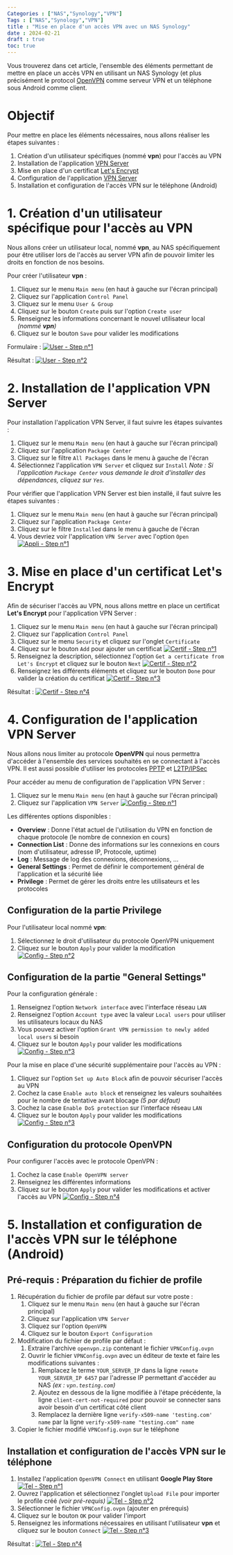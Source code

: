 ```yaml
---
Categories : ["NAS","Synology","VPN"]
Tags : ["NAS","Synology","VPN"]
title : "Mise en place d'un accès VPN avec un NAS Synology"
date : 2024-02-21
draft : true
toc: true
---
```


Vous trouverez dans cet article, l'ensemble des éléments permettant de mettre en place un accès VPN en utilisant un NAS Synology (et plus précisément le protocol [OpenVPN](https://openvpn.net/faq/what-is-openvpn/) comme serveur VPN et un téléphone sous Android comme client.

 <!--more-->

# Objectif

Pour mettre en place les éléments nécessaires, nous allons réaliser les étapes suivantes :
1. Création d'un utilisateur spécifiques (nommé **vpn**) pour l'accès au VPN
2. Installation de l'application [VPN Server](https://www.synology.com/fr-fr/dsm/packages/VPNCenter)
3. Mise en place d'un certificat [Let's Encrypt](https://letsencrypt.org/)
4. Configuration de l'application [VPN Server](https://www.synology.com/fr-fr/dsm/packages/VPNCenter)
5. Installation et configuration de l'accès VPN sur le téléphone (Android)


# 1. Création d'un utilisateur spécifique pour l'accès au VPN 

Nous allons créer un utilisateur local, nommé **vpn**, au NAS spécifiquement pour être utiliser lors de l'accès au server VPN afin de pouvoir limiter les droits en fonction de nos besoins.

Pour créer l'utilisateur **vpn** :
1. Cliquez sur le menu `Main menu` (en haut à gauche sur l'écran principal)
2. Cliquez sur l'application `Control Panel`
3. Cliquez sur le menu `User & Group`
4. Cliquez sur le bouton `Create` puis sur l'option `Create user`
5. Renseignez les informations concernant le nouvel utilisateur local _(nommé **vpn**)_
6. Cliquez sur le bouton `Save` pour valider les modifications

Formulaire :
[![User - Step n°1](/blog/web/20240221_nas_synology_vpn_server_01.png)](/blog/web/20240221_nas_synology_vpn_server_01.png)

Résultat :
[![User - Step n°2](/blog/web/20240221_nas_synology_vpn_server_02.png)](/blog/web/20240221_nas_synology_vpn_server_02.png)


# 2. Installation de l'application **VPN Server**

Pour installation l'application VPN Server, il faut suivre les étapes suivantes :
1. Cliquez sur le menu `Main menu` (en haut à gauche sur l'écran principal)
2. Cliquez sur l'application `Package Center`
3. Cliquez sur le filtre `All Packages` dans le menu à gauche de l'écran
4. Sélectionnez l'application `VPN Server` et cliquez sur `Install`
_Note : Si l'application `Package Center` vous demande le droit d'installer des dépendances, cliquez sur `Yes`._ 

Pour vérifier que l'application VPN Server est bien installé, il faut suivre les étapes suivantes :
1. Cliquez sur le menu `Main menu` (en haut à gauche sur l'écran principal)
2. Cliquez sur l'application `Package Center`
3. Cliquez sur le filtre `Installed` dans le menu à gauche de l'écran
4. Vous devriez voir l'application `VPN Server` avec l'option `Open`
[![Appli - Step n°1](/blog/web/20240221_nas_synology_vpn_server_03.png)](/blog/web/20240221_nas_synology_vpn_server_03.png)


# 3. Mise en place d'un certificat **Let's Encrypt**

Afin de sécuriser l'accès au VPN, nous allons mettre en place un certificat **Let's Encrypt** pour l'application VPN Server :
1. Cliquez sur le menu `Main menu` (en haut à gauche sur l'écran principal)
2. Cliquez sur l'application `Control Panel`
3. Cliquez sur le menu `Security` et cliquez sur l'onglet `Certificate`
4. Cliquez sur le bouton `Add` pour ajouter un certificat
[![Certif - Step n°1](/blog/web/20240221_nas_synology_vpn_server_04.png)](/blog/web/20240221_nas_synology_vpn_server_04.png)
5. Renseignez la description, sélectionnez l'option `Get a certificate from Let's Encrypt` et cliquez sur le bouton `Next`
[![Certif - Step n°2](/blog/web/20240221_nas_synology_vpn_server_05.png)](/blog/web/20240221_nas_synology_vpn_server_05.png)
6. Renseignez les différents éléments et cliquez sur le bouton `Done` pour valider la création du certificat
[![Certif - Step n°3](/blog/web/20240221_nas_synology_vpn_server_06.png)](/blog/web/20240221_nas_synology_vpn_server_06.png)

Résultat : 
[![Certif - Step n°4](/blog/web/20240221_nas_synology_vpn_server_07.png)](/blog/web/20240221_nas_synology_vpn_server_07.png)


# 4. Configuration de l'application **VPN Server**

Nous allons nous limiter au protocole **OpenVPN** qui nous permettra d'accéder à l'ensemble des services souhaités en se connectant à l'accès VPN. 
Il est aussi possible d'utiliser les protocoles [PPTP](https://fr.wikipedia.org/wiki/Point-to-Point_Tunneling_Protocol) et [L2TP/IPSec](https://fr.wikipedia.org/wiki/Layer_2_Tunneling_Protocol)

Pour accéder au menu de configuration de l'application VPN Server : 
1. Cliquez sur le menu `Main menu` (en haut à gauche sur l'écran principal)
2. Cliquez sur l'application `VPN Server`
[![Config - Step n°1](/blog/web/20240221_nas_synology_vpn_server_08.png)](/blog/web/20240221_nas_synology_vpn_server_08.png)


Les différentes options disponibles :
- **Overview** : Donne l'état actuel de l'utilisation du VPN en fonction de chaque protocole (le nombre de connexion en cours)
- **Connection List** : Donne des informations sur les connexions en cours (nom d'utilisateur, adresse IP, Protocole, uptime)
- **Log** : Message de log des connexions, déconnexions, ...
- **General Settings** : Permet de définir le comportement général de l'application et la sécurité liée
- **Privilege** : Permet de gérer les droits entre les utilisateurs et les protocoles


## Configuration de la partie **Privilege**

Pour l'utilisateur local nommé **vpn**:
1. Sélectionnez le droit d'utilisateur du protocole OpenVPN uniquement
2. Cliquez sur le bouton `Apply` pour valider la modification
[![Config - Step n°2](/blog/web/20240221_nas_synology_vpn_server_09.png)](/blog/web/20240221_nas_synology_vpn_server_09.png)


## Configuration de la partie "General Settings"

Pour la configuration générale : 
1. Renseignez l'option `Network interface` avec l'interface réseau `LAN`
2. Renseignez l'option `Account type` avec la valeur `Local users` pour utiliser les utilisateurs locaux du NAS
3. Vous pouvez activer l'option `Grant VPN permission to newly added local users` si besoin
4. Cliquez sur le bouton `Apply` pour valider les modifications
[![Config - Step n°3](/blog/web/20240221_nas_synology_vpn_server_10.png)](/blog/web/20240221_nas_synology_vpn_server_10.png)

Pour la mise en place d'une sécurité supplémentaire pour l'accès au VPN :
1. Cliquez sur l'option `Set up Auto Block` afin de pouvoir sécuriser l'accès au VPN
2. Cochez la case `Enable auto block` et renseignez les valeurs souhaitées pour le nombre de tentative avant blocage _(5 par défaut)_
3. Cochez la case `Enable DoS protection` sur l'interface réseau `LAN` 
4. Cliquez sur le bouton `Apply` pour valider les modifications
[![Config - Step n°3](/blog/web/20240221_nas_synology_vpn_server_11.png)](/blog/web/20240221_nas_synology_vpn_server_11.png)


## Configuration du protocole OpenVPN

Pour configurer l'accès avec le protocole OpenVPN :
1. Cochez la case `Enable OpenVPN server`
3. Renseignez les différentes informations
4. Cliquez sur le bouton `Apply` pour valider les modifications et activer l'accès au VPN
[![Config - Step n°4](/blog/web/20240221_nas_synology_vpn_server_12.png)](/blog/web/20240221_nas_synology_vpn_server_12.png)


# 5. Installation et configuration de l'accès VPN sur le téléphone (Android)

## Pré-requis : Préparation du fichier de profile
1. Récupération du fichier de profile par défaut sur votre poste : 
    1. Cliquez sur le menu `Main menu` (en haut à gauche sur l'écran principal)
    2. Cliquez sur l'application `VPN Server`
    3. Cliquez sur l'option `OpenVPN`
    4. Cliquez sur le bouton `Export Configuration`
2. Modification du fichier de profile par défaut :
    1. Extraire l'archive `openvpn.zip` contenant le fichier `VPNConfig.ovpn`
    2. Ouvrir le fichier `VPNConfig.ovpn` avec un éditeur de texte et faire les modifications suivantes :
        1. Remplacez le terme `YOUR_SERVER_IP` dans la ligne `remote YOUR_SERVER_IP 6457` par l'adresse IP permettant d'accéder au NAS _(ex : `vpn.testing.com`)_
        2. Ajoutez en dessous de la ligne modifiée à l'étape précédente, la ligne `client-cert-not-required` pour pouvoir se connecter sans avoir besoin d'un certificat côté client
        3. Remplacez la dernière ligne `verify-x509-name 'testing.com' name` par la ligne `verify-x509-name "testing.com" name`
3. Copier le fichier modifié `VPNConfig.ovpn` sur le téléphone



## Installation et configuration de l'accès VPN sur le téléphone

1. Installez l'application `OpenVPN Connect` en utilisant **Google Play Store**
[![Tel - Step n°1](/blog/web/20240221_nas_synology_vpn_server_13.png)](/blog/web/20240221_nas_synology_vpn_server_13.png)
2. Ouvrez l'application et sélectionnez l'onglet `Upload File` pour importer le profile créé _(voir pré-requis)_
[![Tel - Step n°2](/blog/web/20240221_nas_synology_vpn_server_14.png)](/blog/web/20240221_nas_synology_vpn_server_14.png)
3. Sélectionner le fichier `VPNConfig.ovpn` (ajouter en prérequis)
4. Cliquez sur le bouton `OK` pour valider l'import
5. Renseignez les informations nécessaires en utilisant l'utilisateur **vpn** et cliquez sur le bouton `Connect`
[![Tel - Step n°3](/blog/web/20240221_nas_synology_vpn_server_15.png)](/blog/web/20240221_nas_synology_vpn_server_15.png)

Résultat : 
[![Tel - Step n°4](/blog/web/20240221_nas_synology_vpn_server_16.png)](/blog/web/20240221_nas_synology_vpn_server_16.png)






